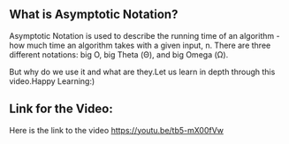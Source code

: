 ## What is Asymptotic Notation?

Asymptotic Notation is used to describe the running time of an algorithm - how much time an algorithm takes with a given input, n. There are three different notations: big O, big Theta (Θ), and big Omega (Ω).

But why do we use it and what are they.Let us learn in depth through this video.Happy Learning:)

## Link for the Video:

Here is the link to the video
<a href="https://youtu.be/tb5-mX00fVw">https://youtu.be/tb5-mX00fVw</a>
